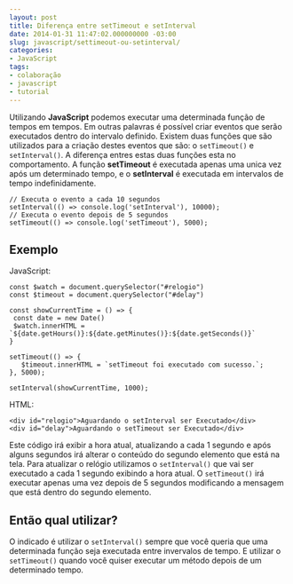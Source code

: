 ```yaml
---
layout: post
title: Diferença entre setTimeout e setInterval
date: 2014-01-31 11:47:02.000000000 -03:00
slug: javascript/settimeout-ou-setinterval/
categories:
- JavaScript
tags:
- colaboração
- javascript
- tutorial
---
```

Utilizando __JavaScript__ podemos executar uma determinada função de tempos em tempos. Em outras palavras é possível criar eventos que serão executados dentro do intervalo definido. Existem duas funções que são utilizados para a criação destes eventos que são: o `setTimeout()` e `setInterval()`. A diferença entres estas duas funções esta no comportamento. A função __setTimeout__ é executada apenas uma unica vez após um determinado tempo, e o __setInterval__ é executada em intervalos de tempo indefinidamente.<br>

```javascript{numberLines: true}
// Executa o evento a cada 10 segundos
setInterval(() => console.log('setInterval'), 10000);
// Executa o evento depois de 5 segundos
setTimeout(() => console.log('setTimeout'), 5000);
```

## Exemplo

JavaScript:
```javascript{numberLines: true}
const $watch = document.querySelector("#relogio")
const $timeout = document.querySelector("#delay")

const showCurrentTime = () => {
 const date = new Date()
 $watch.innerHTML = `${date.getHours()}:${date.getMinutes()}:${date.getSeconds()}`
}

setTimeout(() => {
   $timeout.innerHTML = `setTimeout foi executado com sucesso.`;
}, 5000);

setInterval(showCurrentTime, 1000);
```

HTML:
```javascript{numberLines: true}
<div id="relogio">Aguardando o setInterval ser Executado</div>
<div id="delay">Aguardando o setTimeout ser Executado</div>
```

Este código irá exibir a hora atual, atualizando a cada 1 segundo e após alguns segundos irá alterar o conteúdo do segundo elemento que está na tela. Para atualizar o relógio utilizamos o `setInterval()` que vai ser executado a cada 1 segundo exibindo a hora atual. O `setTimeout()` irá executar apenas uma vez depois de 5 segundos modificando a mensagem que está dentro do segundo elemento.

## Então qual utilizar?

O indicado é utilizar o `setInterval()` sempre que você queria que uma determinada função seja executada entre invervalos de tempo. E utilizar o `setTimeout()` quando você quiser executar um método depois de um determinado tempo.
